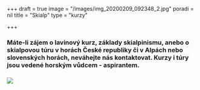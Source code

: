 +++
draft = true
image = "/images/img_20200209_092348_2.jpg"
poradi = nil
title = "Skialp"
type = "kurzy"

+++
### Máte-li zájem o lavinový kurz, základy skialpinismu, anebo o skialpovou túru v horách České republiky či v Alpách nebo slovenských horách, neváhejte nás kontaktovat. Kurzy i túry jsou vedené horským vůdcem - aspirantem.

### ![](/images/dscn3360.JPG)